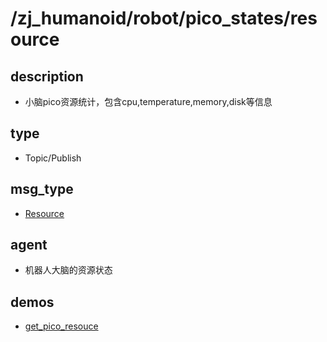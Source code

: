 # /zj_humanoid/robot/pico_states/resource

## description
- 小脑pico资源统计，包含cpu,temperature,memory,disk等信息

## type
- Topic/Publish

## msg_type
- [Resource](../../../../../zj_humanoid_types.md#Resource)

## agent
- 机器人大脑的资源状态

## demos
- [get_pico_resouce](./get_pico_resouce.yaml)


